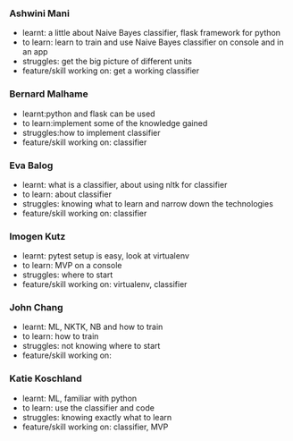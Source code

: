 ### Ashwini Mani
- learnt: a little about Naive Bayes classifier, flask framework for python
- to learn: learn to train and use Naive Bayes classifier on console and in an app
- struggles: get the big picture of different units
- feature/skill working on: get a working classifier

### Bernard Malhame
- learnt:python and flask can be used
- to learn:implement some of the knowledge gained
- struggles:how to implement classifier
- feature/skill working on: classifier

### Eva Balog
- learnt: what is a classifier, about using nltk for classifier
- to learn: about classifier
- struggles: knowing what to learn and narrow down the technologies
- feature/skill working on: classifier

### Imogen Kutz
- learnt: pytest setup is easy, look at virtualenv
- to learn: MVP on a console  
- struggles: where to start
- feature/skill working on: virtualenv, classifier

### John Chang
- learnt: ML, NKTK, NB and how to train
- to learn: how to train
- struggles: not knowing where to start
- feature/skill working on:

### Katie Koschland
- learnt: ML, familiar with python
- to learn: use the classifier and code
- struggles: knowing exactly what to learn
- feature/skill working on: classifier, MVP
